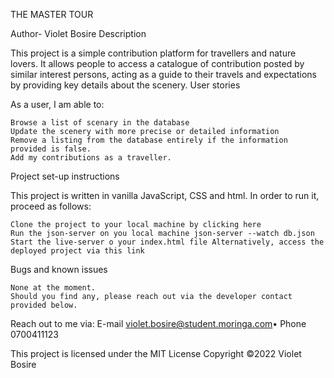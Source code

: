 THE MASTER TOUR

Author- Violet Bosire
Description

This project is a simple contribution platform for travellers and nature lovers. It allows people to access a catalogue of contribution posted by similar interest persons, acting as a guide to their travels and expectations by providing key details about the scenery.
User stories

As a user, I am able to:

    Browse a list of scenary in the database
    Update the scenery with more precise or detailed information
    Remove a listing from the database entirely if the information provided is false.
    Add my contributions as a traveller.

Project set-up instructions

This project is written in vanilla JavaScript, CSS and html. In order to run it, proceed as follows:

    Clone the project to your local machine by clicking here
    Run the json-server on you local machine json-server --watch db.json
    Start the live-server o your index.html file Alternatively, access the deployed project via this link

Bugs and known issues

    None at the moment.
    Should you find any, please reach out via the developer contact provided below.

Reach out to me via: E-mail violet.bosire@student.moringa.com• Phone 0700411123

This project is licensed under the MIT License Copyright ©2022 Violet Bosire